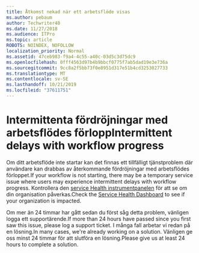 ```yaml
---
title: Åtkomst nekad när ett arbetsflöde visas
ms.author: pebaum
author: Techwriter40
ms.date: 11/27/2018
ms.audience: ITPro
ms.topic: article
ROBOTS: NOINDEX, NOFOLLOW
localization_priority: Normal
ms.assetid: 47ceb983-f9a4-4c55-a40c-03d5c3d75dc9
ms.openlocfilehash: 0fff4563d97b4b9bbcf0775f7ab5dad19e3e736a
ms.sourcegitcommit: 9cc8a2f5bb73f0e8951d317e51b4cd3253027733
ms.translationtype: MT
ms.contentlocale: sv-SE
ms.lasthandoff: 10/21/2019
ms.locfileid: "37611751"
---
```

# <a name="intermittent-delays-with-workflow-progress"></a><span data-ttu-id="2a9ec-102">Intermittenta fördröjningar med arbetsflödes förlopp</span><span class="sxs-lookup"><span data-stu-id="2a9ec-102">Intermittent delays with workflow progress</span></span>

<span data-ttu-id="2a9ec-103">Om ditt arbetsflöde inte startar kan det finnas ett tillfälligt tjänstproblem där användare kan drabbas av återkommande fördröjningar med arbetsflödes förloppet.</span><span class="sxs-lookup"><span data-stu-id="2a9ec-103">If your workflow is not starting, there may be a temporary service issue where users may experience intermittent delays with workflow progress.</span></span> <span data-ttu-id="2a9ec-104">Kontrollera den [service Health instrumentpanelen](https://admin.microsoft.com/AdminPortal/Home#/servicehealth) för att se om din organisation påverkas.</span><span class="sxs-lookup"><span data-stu-id="2a9ec-104">Check the [Service Health Dashboard](https://admin.microsoft.com/AdminPortal/Home#/servicehealth) to see if your organization is impacted.</span></span> 

<span data-ttu-id="2a9ec-105">Om mer än 24 timmar har gått sedan du först såg detta problem, vänligen logga ett supportärende.</span><span class="sxs-lookup"><span data-stu-id="2a9ec-105">If more than 24 hours have passed since you first saw this issue, please log a support ticket.</span></span> <span data-ttu-id="2a9ec-106">I många fall arbetar vi redan på en lösning.</span><span class="sxs-lookup"><span data-stu-id="2a9ec-106">In many cases, we're already working on a solution.</span></span> <span data-ttu-id="2a9ec-107">Vänligen ge oss minst 24 timmar för att slutföra en lösning.</span><span class="sxs-lookup"><span data-stu-id="2a9ec-107">Please give us at least 24 hours to complete a solution.</span></span>


  

